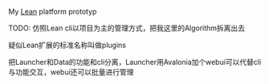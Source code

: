 My [Lean](https://github.com/QuantConnect/Lean) platform prototyp

TODO:
仿照Lean cli以项目为主的管理方式，把我这里的Algorithm拆离出去

疑似Lean扩展的标准名称叫做plugins

把Launcher和Data的功能和cli分离，Launcher用Avalonia加个webui可以代替cli与功能交互，webui还可以批量进行管理